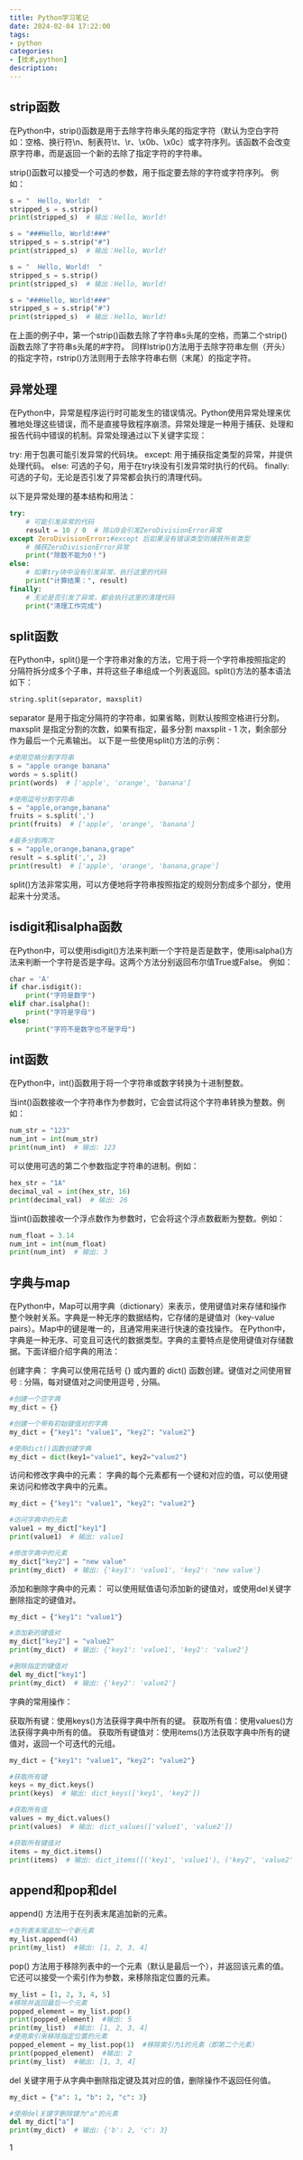```yaml
---
title: Python学习笔记
date: 2024-02-04 17:22:00
tags:
- python
categories:
- [技术,python]
description: 
---
```


## strip函数

在Python中，strip()函数是用于去除字符串头尾的指定字符（默认为空白字符如：空格、换行符\n、制表符\t、\r、\x0b、\x0c）或字符序列。该函数不会改变原字符串，而是返回一个新的去除了指定字符的字符串。

strip()函数可以接受一个可选的参数，用于指定要去除的字符或字符序列。
例如：
```python
s = "  Hello, World!  "
stripped_s = s.strip()
print(stripped_s)  # 输出：Hello, World!

s = "###Hello, World!###"
stripped_s = s.strip("#")
print(stripped_s)  # 输出：Hello, World!

s = "  Hello, World!  "
stripped_s = s.strip()
print(stripped_s)  # 输出：Hello, World!

s = "###Hello, World!###"
stripped_s = s.strip("#")
print(stripped_s)  # 输出：Hello, World!
```
在上面的例子中，第一个strip()函数去除了字符串s头尾的空格，而第二个strip()函数去除了字符串s头尾的#字符。
同样lstrip()方法用于去除字符串左侧（开头）的指定字符，rstrip()方法则用于去除字符串右侧（末尾）的指定字符。

## 异常处理

在Python中，异常是程序运行时可能发生的错误情况。Python使用异常处理来优雅地处理这些错误，而不是直接导致程序崩溃。异常处理是一种用于捕获、处理和报告代码中错误的机制。异常处理通过以下关键字实现：

try: 用于包裹可能引发异常的代码块。
except: 用于捕获指定类型的异常，并提供处理代码。
else: 可选的子句，用于在try块没有引发异常时执行的代码。
finally: 可选的子句，无论是否引发了异常都会执行的清理代码。

以下是异常处理的基本结构和用法：
```python
try:
    # 可能引发异常的代码
    result = 10 / 0  # 除以0会引发ZeroDivisionError异常
except ZeroDivisionError:#except 后如果没有错误类型则捕获所有类型
    # 捕获ZeroDivisionError异常
    print("除数不能为0！")
else:
    # 如果try块中没有引发异常，执行这里的代码
    print("计算结果：", result)
finally:
    # 无论是否引发了异常，都会执行这里的清理代码
    print("清理工作完成")
```

## split函数

在Python中，split()是一个字符串对象的方法，它用于将一个字符串按照指定的分隔符拆分成多个子串，并将这些子串组成一个列表返回。split()方法的基本语法如下：

```python
string.split(separator, maxsplit)
```
separator 是用于指定分隔符的字符串，如果省略，则默认按照空格进行分割。
maxsplit 是指定分割的次数，如果有指定，最多分割 maxsplit - 1 次，剩余部分作为最后一个元素输出。
以下是一些使用split()方法的示例：
```python
#使用空格分割字符串
s = "apple orange banana"
words = s.split()
print(words)  # ['apple', 'orange', 'banana']

#使用逗号分割字符串
s = "apple,orange,banana"
fruits = s.split(',')
print(fruits)  # ['apple', 'orange', 'banana']

#最多分割两次
s = "apple,orange,banana,grape"
result = s.split(',', 2)
print(result)  # ['apple', 'orange', 'banana,grape']
```
split()方法非常实用，可以方便地将字符串按照指定的规则分割成多个部分，使用起来十分灵活。

## isdigit和isalpha函数

在Python中，可以使用isdigit()方法来判断一个字符是否是数字，使用isalpha()方法来判断一个字符是否是字母。这两个方法分别返回布尔值True或False。
例如：
```python
char = 'A'
if char.isdigit():
    print("字符是数字")
elif char.isalpha():
    print("字符是字母")
else:
    print("字符不是数字也不是字母")
```
## int函数

在Python中，int()函数用于将一个字符串或数字转换为十进制整数。

当int()函数接收一个字符串作为参数时，它会尝试将这个字符串转换为整数。例如：
```python
num_str = "123"
num_int = int(num_str)
print(num_int)  # 输出: 123
```
可以使用可选的第二个参数指定字符串的进制。例如：
```python
hex_str = "1A"
decimal_val = int(hex_str, 16)
print(decimal_val)  # 输出: 26
```
当int()函数接收一个浮点数作为参数时，它会将这个浮点数截断为整数。例如：
```python
num_float = 3.14
num_int = int(num_float)
print(num_int)  # 输出: 3
```
## 字典与map

在Python中，Map可以用字典（dictionary）来表示，使用键值对来存储和操作整个映射关系。字典是一种无序的数据结构，它存储的是键值对（key-value pairs）。Map中的键是唯一的，且通常用来进行快速的查找操作。
在Python中，字典是一种无序、可变且可迭代的数据类型。字典的主要特点是使用键值对存储数据。下面详细介绍字典的用法：

创建字典：
字典可以使用花括号 {} 或内置的 dict() 函数创建。键值对之间使用冒号 : 分隔，每对键值对之间使用逗号 , 分隔。
```python
#创建一个空字典
my_dict = {}

#创建一个带有初始键值对的字典
my_dict = {"key1": "value1", "key2": "value2"}

#使用dict()函数创建字典
my_dict = dict(key1="value1", key2="value2")
```

访问和修改字典中的元素：
字典的每个元素都有一个键和对应的值，可以使用键来访问和修改字典中的元素。
```python
my_dict = {"key1": "value1", "key2": "value2"}

#访问字典中的元素
value1 = my_dict["key1"]
print(value1)  # 输出: value1

#修改字典中的元素
my_dict["key2"] = "new value"
print(my_dict)  # 输出: {'key1': 'value1', 'key2': 'new value'}
```

添加和删除字典中的元素：
可以使用赋值语句添加新的键值对，或使用del关键字删除指定的键值对。
```python
my_dict = {"key1": "value1"}

#添加新的键值对
my_dict["key2"] = "value2"
print(my_dict)  # 输出: {'key1': 'value1', 'key2': 'value2'}

#删除指定的键值对
del my_dict["key1"]
print(my_dict)  # 输出: {'key2': 'value2'}
```
字典的常用操作：

获取所有键：使用keys()方法获得字典中所有的键。
获取所有值：使用values()方法获得字典中所有的值。
获取所有键值对：使用items()方法获取字典中所有的键值对，返回一个可迭代的元组。
```python
my_dict = {"key1": "value1", "key2": "value2"}

#获取所有键
keys = my_dict.keys()
print(keys)  # 输出: dict_keys(['key1', 'key2'])

#获取所有值
values = my_dict.values()
print(values)  # 输出: dict_values(['value1', 'value2'])

#获取所有键值对
items = my_dict.items()
print(items)  # 输出: dict_items([('key1', 'value1'), ('key2', 'value2')])
```
## append和pop和del

append() 方法用于在列表末尾追加新的元素。
```python
#在列表末尾追加一个新元素
my_list.append(4)
print(my_list)  #输出: [1, 2, 3, 4]
```
pop() 方法用于移除列表中的一个元素（默认是最后一个），并返回该元素的值。它还可以接受一个索引作为参数，来移除指定位置的元素。
```python
my_list = [1, 2, 3, 4, 5]
#移除并返回最后一个元素
popped_element = my_list.pop()
print(popped_element)  #输出: 5
print(my_list)  #输出: [1, 2, 3, 4]
#使用索引来移除指定位置的元素
popped_element = my_list.pop(1)  #移除索引为1的元素（即第二个元素）
print(popped_element)  #输出: 2
print(my_list)  #输出: [1, 3, 4]
```
del 关键字用于从字典中删除指定键及其对应的值，删除操作不返回任何值。
```python
my_dict = {"a": 1, "b": 2, "c": 3}

#使用del关键字删除键为"a"的元素
del my_dict["a"]
print(my_dict)  # 输出: {'b': 2, 'c': 3}
```
1